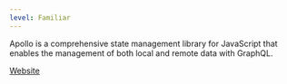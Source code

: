 ```yaml
---
level: Familiar
---
```


Apollo is a comprehensive state management library for JavaScript that enables the management of both local and remote data with GraphQL.

[Website](https://www.apollographql.com/)
